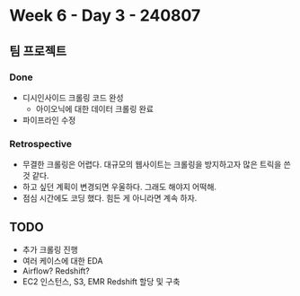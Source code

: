 # Week 6 - Day 3 - 240807

## 팀 프로젝트
### Done
- 디시인사이드 크롤링 코드 완성
    - 아이오닉에 대한 데이터 크롤링 완료
- 파이프라인 수정

### Retrospective
- 무결한 크롤링은 어렵다. 대규모의 웹사이트는 크롤링을 방지하고자 많은 트릭을 쓴 것 같다.
- 하고 싶던 계획이 변경되면 우울하다. 그래도 해야지 어떡해.
- 점심 시간에도 코딩 했다. 힘든 게 아니라면 계속 하자.

## TODO
- 추가 크롤링 진행
- 여러 케이스에 대한 EDA
- Airflow? Redshift?
- EC2 인스턴스, S3, EMR Redshift 할당 및 구축